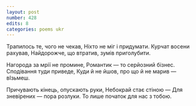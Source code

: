 ```yaml
---
layout: post
number: 428
edits: 8
categories: poems ukr
---
```


Трапилось те, чого не чекав,
Ніхто не міг і придумати.
Курчат восени рахував,
Найдорожче, що втратив, зумів приголубити.

Нагорода за мрії не промине,
Романтик — то серйозний бізнес.
Сподівання туди приведе,
Куди й не йшов, про що й не марив — вІзьмеш.

Причувають кінець, опускають руки,
Небокрай стає стіною —
Для зневірених — пора розлуки.
То лише початок для нас з тобою.
